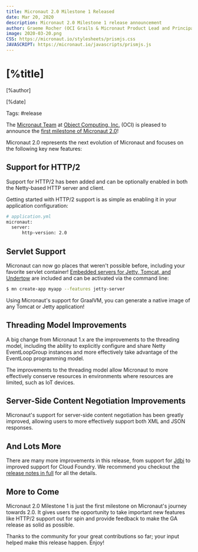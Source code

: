 ```yaml
---
title: Micronaut 2.0 Milestone 1 Released
date: Mar 20, 2020  
description: Micronaut 2.0 Milestone 1 release announcement
author: Graeme Rocher (OCI Grails & Micronaut Product Lead and Principal Software Engineer)
image: 2020-03-20.png
CSS: https://micronaut.io/stylesheets/prismjs.css
JAVASCRIPT: https://micronaut.io/javascripts/prismjs.js
---
```


# [%title]

[%author]

[%date] 

Tags: #release

The [Micronaut Team](https://objectcomputing.com/products/2gm-team "Groovy, Grails, and Micronaut Team") at [Object Computing, Inc.](https://objectcomputing.com/) (OCI) is pleased to announce the [first milestone of Micronaut 2.0](https://github.com/micronaut-projects/micronaut-core/releases/tag/v2.0.0.M1)!

Micronaut 2.0 represents the next evolution of Micronaut and focuses on the following key new features:

## Support for HTTP/2

Support for HTTP/2 has been added and can be optionally enabled in both the Netty-based HTTP server and client.

Getting started with HTTP/2 support is as simple as enabling it in your application configuration:

```bash
# application.yml
micronaut:
  server:
      http-version: 2.0
```

## Servlet Support

Micronaut can now go places that weren't possible before, including your favorite servlet container! [Embedded servers for Jetty, Tomcat, and Undertow](https://github.com/micronaut-projects/micronaut-servlet) are included and can be activated via the command line:

```bash
$ mn create-app myapp --features jetty-server
```

Using Micronaut's support for GraalVM, you can generate a native image of any Tomcat or Jetty application!

## Threading Model Improvements

A big change from Micronaut 1.x are the improvements to the threading model, including the ability to explicitly configure and share Netty EventLoopGroup instances and more effectively take advantage of the EventLoop programming model.

The improvements to the threading model allow Micronaut to more effectively conserve resources in environments where resources are limited, such as IoT devices.

## Server-Side Content Negotiation Improvements

Micronaut's support for server-side content negotiation has been greatly improved, allowing users to more effectively support both XML and JSON responses.

## And Lots More

There are many more improvements in this release, from support for [Jdbi](https://jdbi.org/) to improved support for Cloud Foundry. We recommend you checkout the [release notes in full](https://docs.micronaut.io/2.0.x/guide/index.html#whatsNew) for all the details.

## More to Come

Micronaut 2.0 Milestone 1 is just the first milestone on Micronaut's journey towards 2.0\. It gives users the opportunity to take important new features like HTTP/2 support out for spin and provide feedback to make the GA release as solid as possible.

Thanks to the community for your great contributions so far; your input helped make this release happen. Enjoy!
